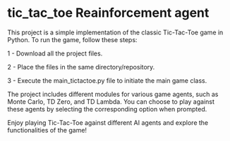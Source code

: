 # tic_tac_toe Reainforcement agent

This project is a simple implementation of the classic Tic-Tac-Toe game in Python. To run the game, follow these steps:

1 - Download all the project files.

2 - Place the files in the same directory/repository.

3 - Execute the main_tictactoe.py file to initiate the main game class.


The project includes different modules for various game agents, such as Monte Carlo, TD Zero, and TD Lambda. You can choose to play against these agents by selecting the corresponding option when prompted.

Enjoy playing Tic-Tac-Toe against different AI agents and explore the functionalities of the game!
